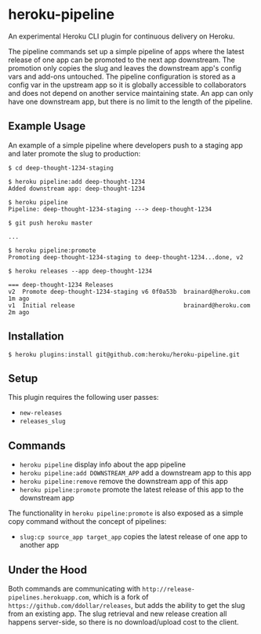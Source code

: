 heroku-pipeline
===============
An experimental Heroku CLI plugin for continuous delivery on Heroku.

The pipeline commands set up a simple pipeline of apps
where the latest release of one app can be promoted to the next app downstream.
The promotion only copies the slug and leaves the downstream app's config vars and add-ons untouched.
The pipeline configuration is stored as a config var in the upstream app
so it is globally accessible to collaborators and does not depend on another service maintaining state.
An app can only have one downstream app, but there is no limit to the length of the pipeline.

Example Usage
-------------
An example of a simple pipeline where developers push to a staging app and later promote the slug to production:

    $ cd deep-thought-1234-staging

    $ heroku pipeline:add deep-thought-1234
    Added downstream app: deep-thought-1234

    $ heroku pipeline
    Pipeline: deep-thought-1234-staging ---> deep-thought-1234

    $ git push heroku master

    ...

    $ heroku pipeline:promote
    Promoting deep-thought-1234-staging to deep-thought-1234...done, v2
    
    $ heroku releases --app deep-thought-1234
    
    === deep-thought-1234 Releases
    v2  Promote deep-thought-1234-staging v6 0f0a53b  brainard@heroku.com   1m ago
    v1  Initial release                               brainard@heroku.com   2m ago

Installation
------------
    $ heroku plugins:install git@github.com:heroku/heroku-pipeline.git

Setup
-----
This plugin requires the following user passes:

 - `new-releases`
 - `releases_slug`

Commands
--------
  - `heroku pipeline`                          display info about the app pipeline
  - `heroku pipeline:add DOWNSTREAM_APP`       add a downstream app to this app
  - `heroku pipeline:remove`                   remove the downstream app of this app
  - `heroku pipeline:promote`                  promote the latest release of this app to the downstream app

The functionality in `heroku pipeline:promote` is also exposed as a simple copy command without the concept of pipelines:

  - `slug:cp source_app target_app`    copies the latest release of one app to another app

Under the Hood
--------------
Both commands are communicating with `http://release-pipelines.herokuapp.com`, which is a fork of `https://github.com/ddollar/releases`,
but adds the ability to get the slug from an existing app. The slug retrieval and new release creation all happens server-side, so there
is no download/upload cost to the client.

